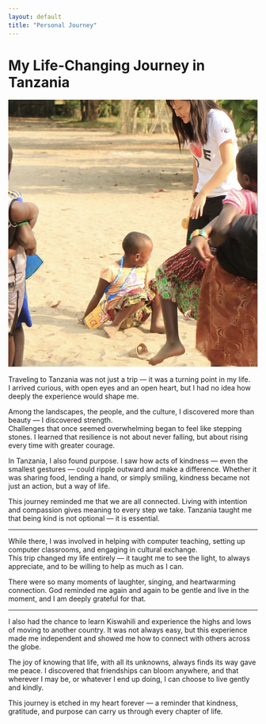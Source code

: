```yaml
---
layout: default
title: "Personal Journey"
---
```


# My Life-Changing Journey in Tanzania

![My Journey](assets/tan.jpg)

Traveling to Tanzania was not just a trip — it was a turning point in my life.  
I arrived curious, with open eyes and an open heart, but I had no idea how deeply the experience would shape me.

Among the landscapes, the people, and the culture, I discovered more than beauty — I discovered strength.  
Challenges that once seemed overwhelming began to feel like stepping stones. I learned that resilience is not about never falling, but about rising every time with greater courage.

In Tanzania, I also found purpose. I saw how acts of kindness — even the smallest gestures — could ripple outward and make a difference. Whether it was sharing food, lending a hand, or simply smiling, kindness became not just an action, but a way of life.

This journey reminded me that we are all connected. Living with intention and compassion gives meaning to every step we take. Tanzania taught me that being kind is not optional — it is essential.

---
 
While there, I was involved in helping with computer teaching, setting up computer classrooms, and engaging in cultural exchange.  
This trip changed my life entirely — it taught me to see the light, to always appreciate, and to be willing to help as much as I can.  

There were so many moments of laughter, singing, and heartwarming connection. God reminded me again and again to be gentle and live in the moment, and I am deeply grateful for that.  

---

 

I also had the chance to learn Kiswahili and experience the highs and lows of moving to another country. It was not always easy, but this experience made me independent and showed me how to connect with others across the globe.  

The joy of knowing that life, with all its unknowns, always finds its way gave me peace. I discovered that friendships can bloom anywhere, and that wherever I may be, or whatever I end up doing, I can choose to live gently and kindly.  

This journey is etched in my heart forever — a reminder that kindness, gratitude, and purpose can carry us through every chapter of life.
